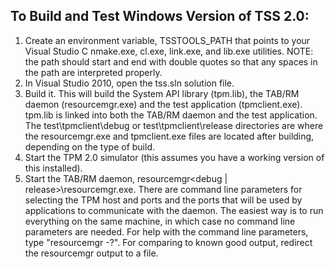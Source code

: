 ## To Build and Test Windows Version of TSS 2.0: 
1.	Create an environment variable, TSSTOOLS_PATH that points to your Visual Studio C nmake.exe, cl.exe, link.exe, and lib.exe utilities.  NOTE: the path should start and end with double quotes so that any spaces in the path are interpreted properly.
1.	In Visual Studio 2010, open the tss.sln solution file.
1.	Build it.  This will build the System API library (tpm.lib), the TAB/RM daemon (resourcemgr.exe) and the test application (tpmclient.exe).  tpm.lib is linked into both the TAB/RM daemon and the test application.  The test\tpmclient\debug or test\tpmclient\release directories are where the resourcemgr.exe and tpmclient.exe files are located after building, depending on the type of build.
1.	Start the TPM 2.0 simulator (this assumes you have a working version of this installed).
1.	Start the TAB/RM daemon, resourcemgr\<debug | release>\resourcemgr.exe.  There are command line parameters for selecting the TPM host and ports and the ports that will be used by applications to communicate with the daemon.  The easiest way is to run everything on the same machine, in which case no command line parameters are needed.  For help with the command line parameters, type "resourcemgr -?".  For comparing to known good output, redirect the resourcemgr output to a file.


